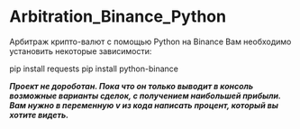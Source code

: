 # Arbitration_Binance_Python
Арбитраж крипто-валют с помощью Python на Binance
Вам необходимо установить некоторые зависимости:

pip install requests
pip install python-binance

___Проект не дороботан. Пока что он только выводит в консоль возможные варианты сделок, с получением наибольшей прибыли. Вам нужно в переменную *v* из кода написать процент, который вы хотите видеть.___
